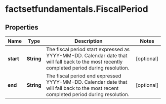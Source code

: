# factsetfundamentals.FiscalPeriod

## Properties

Name | Type | Description | Notes
------------ | ------------- | ------------- | -------------
**start** | **String** | The fiscal period start expressed as YYYY-MM-DD.  Calendar date that will fall back to the most recently completed period during resolution. | [optional] 
**end** | **String** | The fiscal period end expressed YYYY-MM-DD.  Calendar date that will fall back to the most recent completed period during resolution. | [optional] 


